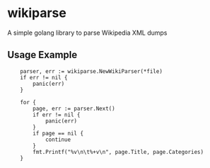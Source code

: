 # wikiparse
A simple golang library to parse Wikipedia XML dumps

## Usage Example

```
	parser, err := wikiparse.NewWikiParser(*file)
	if err != nil {
		panic(err)
	}

	for {
		page, err := parser.Next()
		if err != nil {
			panic(err)
		}
		if page == nil {
			continue
		}
		fmt.Printf("%v\n\t%+v\n", page.Title, page.Categories)
	}
```
